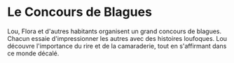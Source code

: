 # Le Concours de Blagues

Lou, Flora et d'autres habitants organisent un grand concours de blagues. Chacun essaie d'impressionner les autres avec des histoires loufoques. Lou découvre l'importance du rire et de la camaraderie, tout en s'affirmant dans ce monde décalé.